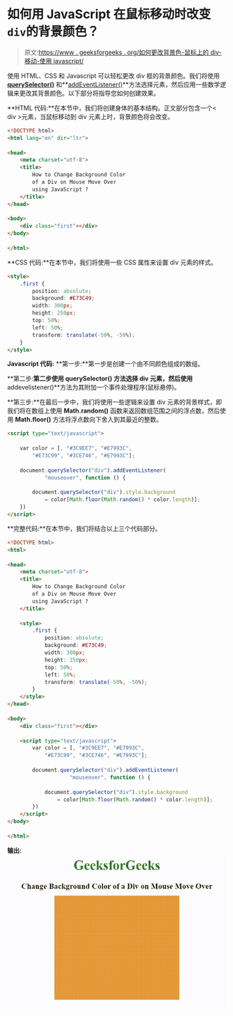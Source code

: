 # 如何用 JavaScript 在鼠标移动时改变`div`的背景颜色？

> 原文:[https://www . geeksforgeeks . org/如何更改背景色-鼠标上的 div-移动-使用 javascript/](https://www.geeksforgeeks.org/how-to-change-background-color-of-a-div-on-mouse-move-over-using-javascript/)

使用 HTML、CSS 和 Javascript 可以轻松更改 div 框的背景颜色。我们将使用 **[querySelector()](https://www.geeksforgeeks.org/html-dom-queryselector-method/)** 和**[addEventListener()](https://www.geeksforgeeks.org/html-dom-addeventlistener-method/)**方法选择元素，然后应用一些数学逻辑来更改其背景颜色。以下部分将指导您如何创建效果。

**HTML 代码:**在本节中，我们将创建身体的基本结构。正文部分包含一个< div >元素，当鼠标移动到 div 元素上时，背景颜色将会改变。

```html
<!DOCTYPE html>
<html lang="en" dir="ltr">

<head>
    <meta charset="utf-8">
    <title>
        How to Change Background Color
        of a Div on Mouse Move Over
        using JavaScript ?
    </title>
</head>

<body>
    <div class="first"></div>
</body>

</html>
```

**CSS 代码:**在本节中，我们将使用一些 CSS 属性来设置 div 元素的样式。

```html
<style>
    .first {
        position: absolute;
        background: #E73C49;
        width: 300px;
        height: 250px;
        top: 50%;
        left: 50%;
        transform: translate(-50%, -50%);
    }
</style>
```

**Javascript 代码:**
**第一步:**第一步是创建一个由不同颜色组成的数组。

**第二步:**第二步使用 **querySelector()** 方法选择 div 元素，然后使用**addevelistener()**方法为其附加一个事件处理程序(鼠标悬停)。

**第三步:**在最后一步中，我们将使用一些逻辑来设置 div 元素的背景样式，即我们将在数组上使用 **Math.random()** 函数来返回数组范围之间的浮点数，然后使用 **Math.floor()** 方法将浮点数向下舍入到其最近的整数。

```html
<script type="text/javascript">

    var color = [, "#3C9EE7", "#E7993C", 
        "#E73C99", "#3CE746", "#E7993C"];

    document.querySelector("div").addEventListener(
            "mouseover", function () {

        document.querySelector("div").style.background 
            = color[Math.floor(Math.random() * color.length)];
    })
</script>
```

**完整代码:**在本节中，我们将结合以上三个代码部分。

```html
<!DOCTYPE html>
<html>

<head>
    <meta charset="utf-8">
    <title>
        How to Change Background Color
        of a Div on Mouse Move Over
        using JavaScript ?
    </title>

    <style>
        .first {
            position: absolute;
            background: #E73C49;
            width: 300px;
            height: 250px;
            top: 50%;
            left: 50%;
            transform: translate(-50%, -50%);
        }
    </style>
</head>

<body>
    <div class="first"></div>

    <script type="text/javascript">
        var color = [, "#3C9EE7", "#E7993C",
            "#E73C99", "#3CE746", "#E7993C"];

        document.querySelector("div").addEventListener(
                    "mouseover", function () {

            document.querySelector("div").style.background 
                = color[Math.floor(Math.random() * color.length)];
        })
    </script>
</body>

</html>
```

**输出:**
![](img/a062b9d5f36b5c26dfc37e3b864a6d78.png)